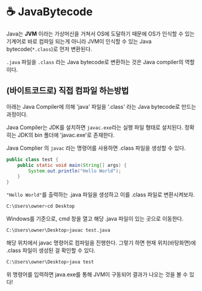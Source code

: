 # ☕ JavaBytecode

Java는 **JVM** 이라는 가상머신을 거쳐서 OS에 도달하기 때문에 OS가 인식할 수 있는 기계어로 바로 컴파일 되는게 아니라 JVM이 인식할 수 있는 Java bytecode(`*.class`)로 먼저 변환된다.

`.java` 파일을 `.class` 라는 Java bytecode로 변환하는 것은 Java compiler의 역할이다.

## (바이트코드로) 직접 컴파일 하는방법

아래는 Java Compiler에 의해 'java' 파일을 '.class' 라는 Java bytecode로 만드는 과정이다.

Java Compiler는 JDK를 설치하면 `javac.exe`라는 실행 파일 형태로 설치된다. 정확히는 JDK의 bin 폴더에 'javac.exe'로 존재한다.

Java Complier 의 `javac` 라는 명령어를 사용하면 .class 파일을 생성할 수 있다.

```java
public class test {
    public static void main(String[] args) {
        System.out.println("Hello World");
    }
}
```

`"Hello World"`를 출력하는 .java 파일을 생성하고 이를 .class 파일로 변환시켜보자.

```bash
C:\Users\owner>cd Desktop
```

Windows를 기준으로, cmd 창을 열고 해당 .java 파일이 있는 곳으로 이동한다.

```bash
C:\Users\owner\Desktop>javac test.java
```

해당 위치에서 javac 명령어로 컴파일을 진행한다. 그렇기 하면 현재 위치(바탕화면)에 .class 파일이 생성된 걸 확인할 수 있다.


```bash
C:\Users\owner\Desktop>java test
```

위 명령어를 입력하면 java.exe를 통해 JVM이 구동되어 결과가 나오는 것을 볼 수 있다!